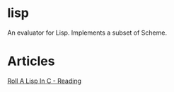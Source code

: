 # lisp

An evaluator for Lisp. Implements a subset of Scheme.

# Articles

[Roll A Lisp In C - Reading](https://swatson555.github.io/posts/2020-01-18-make-a-lisp-1.html)
